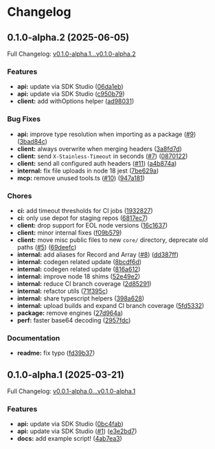 # Changelog

## 0.1.0-alpha.2 (2025-06-05)

Full Changelog: [v0.1.0-alpha.1...v0.1.0-alpha.2](https://github.com/ACME-AI-Co/typescript/compare/v0.1.0-alpha.1...v0.1.0-alpha.2)

### Features

* **api:** update via SDK Studio ([06da1eb](https://github.com/ACME-AI-Co/typescript/commit/06da1ebb1bca175969e79e39adfd4ace2d9837e0))
* **api:** update via SDK Studio ([c950b79](https://github.com/ACME-AI-Co/typescript/commit/c950b790e826071ebbb48cddd44791762880414c))
* **client:** add withOptions helper ([ad98031](https://github.com/ACME-AI-Co/typescript/commit/ad98031799ecd4af298ff1759545bf9fd424d26b))


### Bug Fixes

* **api:** improve type resolution when importing as a package ([#9](https://github.com/ACME-AI-Co/typescript/issues/9)) ([3bad84c](https://github.com/ACME-AI-Co/typescript/commit/3bad84c47ac39bd2d5ea50ad1c6d0abcd52857b8))
* **client:** always overwrite when merging headers ([3a8fd7d](https://github.com/ACME-AI-Co/typescript/commit/3a8fd7d5e7092706084c06a0b96f066449824070))
* **client:** send `X-Stainless-Timeout` in seconds ([#7](https://github.com/ACME-AI-Co/typescript/issues/7)) ([0870122](https://github.com/ACME-AI-Co/typescript/commit/0870122ec587123ac33c52f701490a94c0c337b1))
* **client:** send all configured auth headers ([#11](https://github.com/ACME-AI-Co/typescript/issues/11)) ([a4b874a](https://github.com/ACME-AI-Co/typescript/commit/a4b874acd8a6656fea3d1d99b83a740b2e1077c7))
* **internal:** fix file uploads in node 18 jest ([7be629a](https://github.com/ACME-AI-Co/typescript/commit/7be629a2c9e547548b01e3a56fdd41124bb26e31))
* **mcp:** remove unused tools.ts ([#10](https://github.com/ACME-AI-Co/typescript/issues/10)) ([947a181](https://github.com/ACME-AI-Co/typescript/commit/947a181b093373350353386e27c1a51d7f4dbae4))


### Chores

* **ci:** add timeout thresholds for CI jobs ([1932827](https://github.com/ACME-AI-Co/typescript/commit/193282781538336e14d4e86366f1c82d7dbc475b))
* **ci:** only use depot for staging repos ([6817ec7](https://github.com/ACME-AI-Co/typescript/commit/6817ec70ea842d588dcc89077d9b154975aa048d))
* **client:** drop support for EOL node versions ([16c1637](https://github.com/ACME-AI-Co/typescript/commit/16c163753a643e09298ff651c5c9f84e0fd77fb7))
* **client:** minor internal fixes ([f09b579](https://github.com/ACME-AI-Co/typescript/commit/f09b579929df6b58a3219d46186a886b1ff21b14))
* **client:** move misc public files to new `core/` directory, deprecate old paths ([#5](https://github.com/ACME-AI-Co/typescript/issues/5)) ([69deefc](https://github.com/ACME-AI-Co/typescript/commit/69deefc3f8ab3aa74c6e03f3ed4511ab62751243))
* **internal:** add aliases for Record and Array ([#8](https://github.com/ACME-AI-Co/typescript/issues/8)) ([dd387ff](https://github.com/ACME-AI-Co/typescript/commit/dd387ff33648c1d97686dc640e80bd95e7cdd29e))
* **internal:** codegen related update ([8bcdf6d](https://github.com/ACME-AI-Co/typescript/commit/8bcdf6d8b1e551af84003a3b2be73164916c9224))
* **internal:** codegen related update ([816a612](https://github.com/ACME-AI-Co/typescript/commit/816a61200a4c03ec1fc0f1536b39f15b0a7f1a3a))
* **internal:** improve node 18 shims ([52e49e2](https://github.com/ACME-AI-Co/typescript/commit/52e49e24d87d1fe9d838fb928aa8ca6629a4e05c))
* **internal:** reduce CI branch coverage ([2d85291](https://github.com/ACME-AI-Co/typescript/commit/2d85291a5cc3e2109c2e2b7e60fc2d1f930daf11))
* **internal:** refactor utils ([71f395c](https://github.com/ACME-AI-Co/typescript/commit/71f395c34fafcd6d930ae10eeca607fd185c170d))
* **internal:** share typescript helpers ([398a628](https://github.com/ACME-AI-Co/typescript/commit/398a6287c02296ded789f66a60cb672a662e37b7))
* **internal:** upload builds and expand CI branch coverage ([5fd5332](https://github.com/ACME-AI-Co/typescript/commit/5fd533258251ff660dc3e2f4fd2120492a83def3))
* **package:** remove engines ([27d964a](https://github.com/ACME-AI-Co/typescript/commit/27d964a547ffd5f9661a8431b33702618b92ceb2))
* **perf:** faster base64 decoding ([2957fdc](https://github.com/ACME-AI-Co/typescript/commit/2957fdc69d730ee61f17ee501da01cfa97ffeca3))


### Documentation

* **readme:** fix typo ([fd39b37](https://github.com/ACME-AI-Co/typescript/commit/fd39b37b608f823d6712b05fd07f130b71fe3974))

## 0.1.0-alpha.1 (2025-03-21)

Full Changelog: [v0.0.1-alpha.0...v0.1.0-alpha.1](https://github.com/ACME-AI-Co/typescript/compare/v0.0.1-alpha.0...v0.1.0-alpha.1)

### Features

* **api:** update via SDK Studio ([0bc4fab](https://github.com/ACME-AI-Co/typescript/commit/0bc4fab18020bae5b74fc9036917c2c8c0124d16))
* **api:** update via SDK Studio ([#1](https://github.com/ACME-AI-Co/typescript/issues/1)) ([e3e2bd7](https://github.com/ACME-AI-Co/typescript/commit/e3e2bd7f1244bf6d663a4aa9e431ae690905f4fe))
* **docs:** add example script! ([4ab7ea3](https://github.com/ACME-AI-Co/typescript/commit/4ab7ea3c3a6d86455a67b21bfbd75dfd8008cb51))
